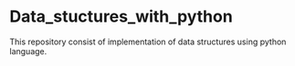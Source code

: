# Data_stuctures_with_python
This repository consist of implementation of data structures using python language.
